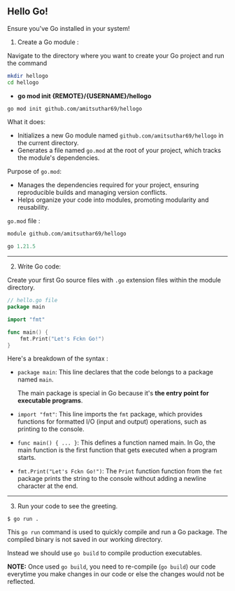 ## Hello Go!

Ensure you've Go installed in your system!

1. Create a Go module :

Navigate to the directory where you want to create your Go project and run the command

```bash
mkdir hellogo
cd hellogo
```

- **go mod init {REMOTE}/{USERNAME}/hellogo**

```bash
go mod init github.com/amitsuthar69/hellogo
```

What it does:

- Initializes a new Go module named `github.com/amitsuthar69/hellogo` in the current directory.
- Generates a file named `go.mod` at the root of your project, which tracks the module's dependencies.

Purpose of `go.mod`:

- Manages the dependencies required for your project, ensuring reproducible builds and managing version conflicts.
- Helps organize your code into modules, promoting modularity and reusability.

`go.mod` file :

```mod
module github.com/amitsuthar69/hellogo

go 1.21.5
```

---

2. Write Go code:

Create your first Go source files with `.go` extension files within the module directory.

```go
// hello.go file
package main

import "fmt"

func main() {
	fmt.Print("Let's Fckn Go!")
}
```

Here's a breakdown of the syntax :

- `package main`: This line declares that the code belongs to a package named `main`.

  The main package is special in Go because it's **the entry point for executable programs**.

- `import "fmt"`: This line imports the `fmt` package, which provides functions for formatted I/O (input and output) operations, such as printing to the console.

- `func main() { ... }`: This defines a function named main. In Go, the main function is the first function that gets executed when a program starts.

- `fmt.Print("Let's Fckn Go!")`: The `Print` function function from the `fmt` package prints the string to the console without adding a newline character at the end.

---

3. Run your code to see the greeting.

```
$ go run .
```

This `go run` command is used to quickly compile and run a Go package. The compiled binary is not saved in our working directory.

Instead we should use `go build` to compile production executables.

**NOTE:** Once used `go build`, you need to re-compile (`go build`) our code everytime you make changes in our code or else the changes would not be reflected.
